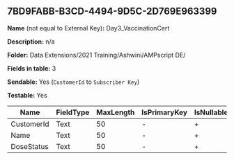 ## 7BD9FABB-B3CD-4494-9D5C-2D769E963399

**Name** (not equal to External Key)**:** Day3_VaccinationCert

**Description:** n/a

**Folder:** Data Extensions/2021 Training/Ashwini/AMPscript DE/

**Fields in table:** 3

**Sendable:** Yes (`CustomerId` to `Subscriber Key`)

**Testable:** Yes

| Name | FieldType | MaxLength | IsPrimaryKey | IsNullable | DefaultValue |
| --- | --- | --- | --- | --- | --- |
| CustomerId | Text | 50 | - | + |  |
| Name | Text | 50 | - | + |  |
| DoseStatus | Text | 50 | - | + |  |
